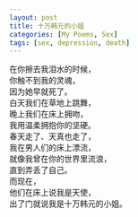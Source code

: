 ```yaml
---
layout: post
title: 十万韩元的小姐
categories: [My Poems, Sex]
tags: [sex, depression, death]
---
```


在你擦去我泪水的时候，  
你触不到我的灵魂，  
因为她早就死了。  
白天我们在草地上跳舞，  
晚上我们在床上拥吻，  
我用温柔拥抱你的坚硬。  
春天走了、天真也走了，  
我在男人们的床上漂流，  
就像我曾在你的世界里流浪，  
直到弄丢了自己。  
而现在，  
他们在床上说我是天使，  
出了门就说我是十万韩元的小姐。  
